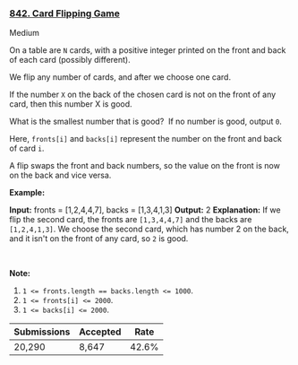 ### [842. Card Flipping Game](https://leetcode.com/problems/card-flipping-game/)

Medium

On a table are `` N `` cards, with a positive integer printed on the front and back of each card (possibly different).

We flip any number of cards, and after we choose one card. 

If the number `` X `` on the back of the chosen card is not on the front of any card, then this number X is good.

What is the smallest number that is good?  If no number is good, output `` 0 ``.

Here, `` fronts[i] `` and `` backs[i] `` represent the number on the front and back of card `` i ``. 

A flip swaps the front and back numbers, so the value on the front is now on the back and vice versa.

__Example:__

<strong>Input:</strong> fronts = [1,2,4,4,7], backs = [1,3,4,1,3]
    <strong>Output:</strong> 2
    <strong>Explanation:</strong> If we flip the second card, the fronts are <code>[1,3,4,4,7]</code> and the backs are <code>[1,2,4,1,3]</code>.
    We choose the second card, which has number 2 on the back, and it isn't on the front of any card, so <code>2</code> is good.

 

__Note:__

1.   `` 1 <= fronts.length == backs.length <= 1000 ``.
2.   `` 1 <= fronts[i] <= 2000 ``.
3.   `` 1 <= backs[i] <= 2000 ``.

| Submissions    | Accepted     | Rate   |
| -------------- | ------------ | ------ |
| 20,290 | 8,647 | 42.6% |